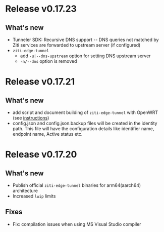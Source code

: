 # Release v0.17.23

## What's new

* Tunneler SDK: Recursive DNS support -- DNS queries not matched by Ziti services are forwarded to upstream server (if configured)
* `ziti-edge-tunnel`
  * add `-u|--dns-upstream` option for setting DNS upstream server
  * `-n/--dns` option is removed

# Release v0.17.21

## What's new
* add script and document building of `ziti-edge-tunnel` with OpenWRT (see [instructions](docs/openwrt/BUILDING.md))
* config.json and config.json.backup files will be created in the identity path. This file will have the configuration details like identifier name, endpoint name, Active status etc.

# Release v0.17.20

## What's new

* Publish official `ziti-edge-tunnel` binaries for arm64(aarch64) architecture
* Increased `lwip` limits

## Fixes

* Fix: compilation issues when using MS Visual Studio compiler